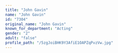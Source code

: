```yaml
---
title: "John Gavin"
name: "John Gavin"
id: "7304"
original_name: "John Gavin"
known_for_department: "Acting"
gender: "2"
adult: "false"
profile_path: "/5zgJoiBHK9Y3AfiE1OAPZqPvzVw.jpg"
---
```

